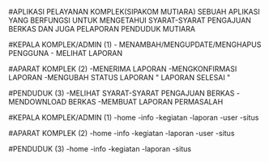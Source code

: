 #APLIKASI PELAYANAN KOMPLEK(SIPAKOM MUTIARA)
SEBUAH APLIKASI YANG BERFUNGSI UNTUK MENGETAHUI SYARAT-SYARAT 
PENGAJUAN BERKAS DAN JUGA PELAPORAN PENDUDUK MUTIARA 

#KEPALA KOMPLEK/ADMIN (1)
    - MENAMBAH/MENGUPDATE/MENGHAPUS PENGGUNA
    - MELIHAT LAPORAN
    
#APARAT KOMPLEK (2)
    -MENERIMA LAPORAN 
    -MENGKONFIRMASI LAPORAN
    -MENGUBAH STATUS LAPORAN " LAPORAN SELESAI "

#PENDUDUK (3)
    -MELIHAT SYARAT-SYARAT PENGAJUAN BERKAS
    -MENDOWNLOAD BERKAS
    -MEMBUAT LAPORAN PERMASALAH
    


#KEPALA KOMPLEK/ADMIN (1)
    -home
    -info
    -kegiatan
    -laporan
    -user
    -situs

    
#APARAT KOMPLEK (2)
    -home
    -info
    -kegiatan
    -laporan
    -user
    -situs

#PENDUDUK (3)
    -home
    -info
    -kegiatan
    -laporan
    -situs
